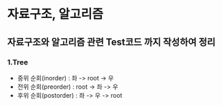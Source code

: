 # 자료구조, 알고리즘
## 자료구조와 알고리즘 관련 Test코드 까지 작성하여 정리

### 1.Tree
 - 중위 순회(inorder) : 좌 -> root -> 우
 - 전위 순회(preorder) : root -> 좌 -> 우
 - 후위 순회(postorder) : 좌 -> 우 -> root
